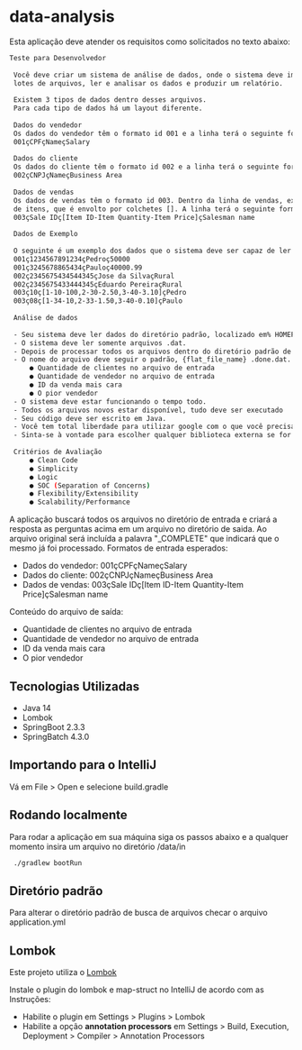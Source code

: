 # data-analysis

Esta aplicação deve atender os requisitos como solicitados no texto abaixo:

   ```sh
   Teste para Desenvolvedor
    
    Você deve criar um sistema de análise de dados, onde o sistema deve importar
    lotes de arquivos, ler e analisar os dados e produzir um relatório.
    
    Existem 3 tipos de dados dentro desses arquivos.
    Para cada tipo de dados há um layout diferente.
    
    Dados do vendedor
    Os dados do vendedor têm o formato id 001​ e a linha terá o seguinte formato.
    001çCPFçNameçSalary
    
    Dados do cliente
    Os dados do cliente têm o formato id 002​ e a linha terá o seguinte formato.
    002çCNPJçNameçBusiness Area
    
    Dados de vendas
    Os dados de vendas têm o formato id 003​. Dentro da linha de vendas, existe a lista
    de itens, que é envolto por colchetes []. A linha terá o seguinte formato.
    003çSale IDç[Item ID-Item Quantity-Item Price]çSalesman name
    
    Dados de Exemplo
    
    O seguinte é um exemplo dos dados que o sistema deve ser capaz de ler.
    001ç1234567891234çPedroç50000
    001ç3245678865434çPauloç40000.99
    002ç2345675434544345çJose da SilvaçRural
    002ç2345675433444345çEduardo PereiraçRural
    003ç10ç[1-10-100,2-30-2.50,3-40-3.10]çPedro
    003ç08ç[1-34-10,2-33-1.50,3-40-0.10]çPaulo
    
    Análise de dados
    
    - Seu sistema deve ler dados do diretório padrão, localizado em% HOMEPATH% /data/in.
    - O sistema deve ler somente arquivos .dat.
    - Depois de processar todos os arquivos dentro do diretório padrão de entrada, o sistema deve criar um arquivo dentro do diretório de saída padrão, localizado em%HOMEPATH% /data/out.
    - O nome do arquivo deve seguir o padrão, {flat_file_name} .done.dat. conteúdo do arquivo de saída deve resumir os seguintes dados:
        ● Quantidade de clientes no arquivo de entrada
        ● Quantidade de vendedor no arquivo de entrada
        ● ID da venda mais cara
        ● O pior vendedor
    - O sistema deve estar funcionando o tempo todo.
    - Todos os arquivos novos estar disponível, tudo deve ser executado
    - Seu código deve ser escrito em Java.
    - Você tem total liberdade para utilizar google com o que você precisa.
    - Sinta-se à vontade para escolher qualquer biblioteca externa se for necessário.
    
    Critérios de Avaliação
        ● Clean Code
        ● Simplicity
        ● Logic
        ● SOC (Separation of Concerns)
        ● Flexibility/Extensibility
        ● Scalability/Performance
   ```

A aplicação buscará todos os arquivos no diretório de entrada e criará a resposta as perguntas acima em um arquivo no diretório de saida.
Ao arquivo original será incluída a palavra "_COMPLETE" que indicará que o mesmo já foi processado.
Formatos de entrada esperados: 
- Dados do vendedor: 001çCPFçNameçSalary
- Dados do cliente: 002çCNPJçNameçBusiness Area
- Dados de vendas: 003çSale IDç[Item ID-Item Quantity-Item Price]çSalesman name

Conteúdo do arquivo de saída:
- Quantidade de clientes no arquivo de entrada
- Quantidade de vendedor no arquivo de entrada
- ID da venda mais cara
- O pior vendedor

## Tecnologias Utilizadas
- Java 14
- Lombok
- SpringBoot 2.3.3
- SpringBatch 4.3.0

## Importando para o IntelliJ
Vá em File > Open e selecione build.gradle

## Rodando localmente
Para rodar a aplicação em sua máquina siga os passos abaixo e a qualquer momento insira um arquivo no diretório /data/in 
   ```sh
    ./gradlew bootRun
   ```

## Diretório padrão
Para alterar o diretório padrão de busca de arquivos checar o arquivo application.yml 

## Lombok
Este projeto utiliza o [Lombok](https://projectlombok.org/)

Instale o plugin do lombok e map-struct no IntelliJ de acordo com as Instruções:
- Habilite o plugin em Settings > Plugins > Lombok
- Habilite a opção **annotation processors** em Settings > Build, Execution, Deployment > Compiler > Annotation Processors  
